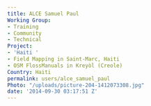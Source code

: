 ```yaml
---
title: ALCE Samuel Paul
Working Group:
- Training
- Community
- Technical
Project:
- 'Haiti '
- Field Mapping in Saint-Marc, Haiti
- OSM FlossManuals in Kreyòl (Creole)
Country: Haiti
permalink: users/alce_samuel_paul
Photo: "/uploads/picture-204-1412073308.jpg"
date: '2014-09-30 03:17:51 Z'
---
```


